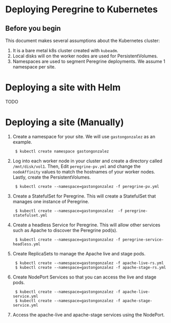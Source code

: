 # Deploying Peregrine to Kubernetes

## Before you begin

This document makes several assumptions about the Kubernetes cluster:

1. It is a bare metal k8s cluster created with `kubeadm`.
2. Local disks will on the worker nodes are used for PersistentVolumes.
3. Namespaces are used to segment Peregrine deployments. We assume 1 namespace per site.

# Deploying a site with Helm

TODO

# Deploying a site (Manually)

1. Create a namespace for your site. We will use `gastongonzalez` as an example.

        $ kubectl create namespace gastongonzalez

2. Log into each worker node in your cluster and create a directory called `/mnt/disk/vol1`. Then, 
   Edit `peregrine-pv.yml` and change the `nodeAffinity` values to match the hostnames of your worker
    nodes. Lastly, create the PersistentVolumes.

        $ kubectl create --namespace=gastongonzalez -f peregrine-pv.yml

3. Create a StatefulSet for Peregrine. This will create a StatefulSet that manages one instance of 
   Peregrine.

        $ kubectl create --namespace=gastongonzalez  -f peregrine-statefulset.yml

4. Create a headless Service for Peregrine. This will allow other services such as Apache to discover 
   the Peregrine pod(s).

        $ kubectl create --namespace=gastongonzalez -f peregrine-service-headless.yml


5. Create ReplicaSets to manage the Apache live and stage pods.

        $ kubectl create --namespace=gastongonzalez -f apache-live-rs.yml
        $ kubectl create --namespace=gastongonzalez -f apache-stage-rs.yml

6. Create NodePort Services so that you can access the live and stage pods.

        $ kubectl create --namespace=gastongonzalez -f apache-live-service.yml
        $ kubectl create --namespace=gastongonzalez -f apache-stage-service.yml

7. Access the apache-live and apache-stage services using the NodePort. 
